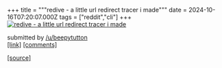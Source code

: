 +++
title = """redive - a little url redirect tracer i made"""
date = 2024-10-16T07:20:07.000Z
tags = ["reddit","cli"]
+++
[![redive - a little url redirect tracer i made](https://preview.redd.it/btjq0u79s8l91.gif?width=640&crop=smart&s=550c05134adba9359a754c0d0b3f4f601fde7fbd "redive - a little url redirect tracer i made")](https://www.reddit.com/r/commandline/comments/1g4tnta/redive_a_little_url_redirect_tracer_i_made/)

submitted by [/u/beepytutton](https://www.reddit.com/user/beepytutton)  
[\[link\]](https://i.redd.it/btjq0u79s8l91.gif) [\[comments\]](https://www.reddit.com/r/commandline/comments/1g4tnta/redive_a_little_url_redirect_tracer_i_made/)

[[source]](https://www.reddit.com/r/commandline/comments/1g4tnta/redive_a_little_url_redirect_tracer_i_made/)
